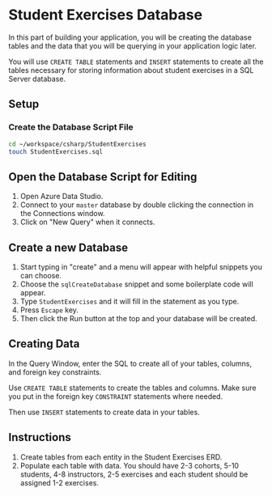 # Student Exercises Database

In this part of building your application, you will be creating the database tables and the data that you will be querying in your application logic later.

You will use `CREATE TABLE` statements and `INSERT` statements to create all the tables necessary for storing information about student exercises in a SQL Server database.

## Setup

### Create the Database Script File

```sh
cd ~/workspace/csharp/StudentExercises
touch StudentExercises.sql
```

## Open the Database Script for Editing

1. Open Azure Data Studio.
1. Connect to your `master` database by double clicking the connection in the Connections window.
1. Click on "New Query" when it connects.

## Create a new Database

1. Start typing in "create" and a menu will appear with helpful snippets you can choose.
1. Choose the `sqlCreateDatabase` snippet and some boilerplate code will appear.
1. Type `StudentExercises` and it will fill in the statement as you type.
1. Press `Escape` key.
1. Then click the Run button at the top and your database will be created.

## Creating Data

In the Query Window, enter the SQL to create all of your tables, columns, and foreign key constraints.

Use `CREATE TABLE` statements to create the tables and columns. Make sure you put in the foreign key `CONSTRAINT` statements where needed.

Then use `INSERT` statements to create data in your tables.

## Instructions

1. Create tables from each entity in the Student Exercises ERD.
1. Populate each table with data. You should have 2-3 cohorts, 5-10 students, 4-8 instructors,  2-5 exercises and each student should be assigned 1-2 exercises.

